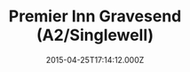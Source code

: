 ---
date: 2015-04-25T17:14:12.000Z
title: Premier Inn Gravesend (A2/Singlewell)
latitude: 51.41089392142218
longitude: 0.37757527587652906
url: https://www.premierinn.com/gb/en/hotels/england/kent/gravesend/gravesend-a2singlewell.html
category: checkin
---
